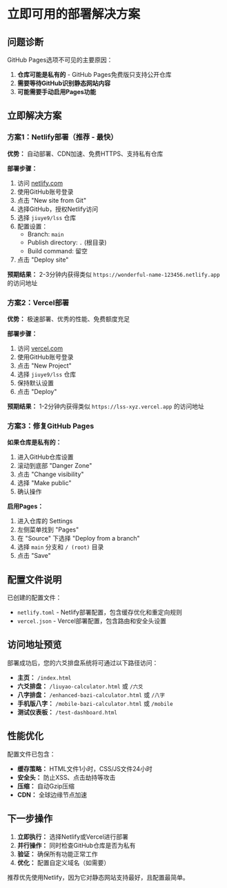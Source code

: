 # 立即可用的部署解决方案

## 问题诊断
GitHub Pages选项不可见的主要原因：
1. **仓库可能是私有的** - GitHub Pages免费版只支持公开仓库
2. **需要等待GitHub识别静态网站内容**
3. **可能需要手动启用Pages功能**

## 立即解决方案

### 方案1：Netlify部署（推荐 - 最快）
**优势：** 自动部署、CDN加速、免费HTTPS、支持私有仓库

**部署步骤：**
1. 访问 [netlify.com](https://netlify.com)
2. 使用GitHub账号登录
3. 点击 "New site from Git"
4. 选择GitHub，授权Netlify访问
5. 选择 `jiuye9/lss` 仓库
6. 配置设置：
   - Branch: `main`
   - Publish directory: `.` (根目录)
   - Build command: 留空
7. 点击 "Deploy site"

**预期结果：** 2-3分钟内获得类似 `https://wonderful-name-123456.netlify.app` 的访问地址

### 方案2：Vercel部署
**优势：** 极速部署、优秀的性能、免费额度充足

**部署步骤：**
1. 访问 [vercel.com](https://vercel.com)
2. 使用GitHub账号登录
3. 点击 "New Project"
4. 选择 `jiuye9/lss` 仓库
5. 保持默认设置
6. 点击 "Deploy"

**预期结果：** 1-2分钟内获得类似 `https://lss-xyz.vercel.app` 的访问地址

### 方案3：修复GitHub Pages
**如果仓库是私有的：**
1. 进入GitHub仓库设置
2. 滚动到底部 "Danger Zone"
3. 点击 "Change visibility"
4. 选择 "Make public"
5. 确认操作

**启用Pages：**
1. 进入仓库的 Settings
2. 左侧菜单找到 "Pages"
3. 在 "Source" 下选择 "Deploy from a branch"
4. 选择 `main` 分支和 `/ (root)` 目录
5. 点击 "Save"

## 配置文件说明

已创建的配置文件：
- `netlify.toml` - Netlify部署配置，包含缓存优化和重定向规则
- `vercel.json` - Vercel部署配置，包含路由和安全头设置

## 访问地址预览

部署成功后，您的六爻排盘系统将可通过以下路径访问：
- **主页：** `/index.html`
- **六爻排盘：** `/liuyao-calculator.html` 或 `/六爻`
- **八字排盘：** `/enhanced-bazi-calculator.html` 或 `/八字`
- **手机版八字：** `/mobile-bazi-calculator.html` 或 `/mobile`
- **测试仪表板：** `/test-dashboard.html`

## 性能优化

配置文件已包含：
- **缓存策略：** HTML文件1小时，CSS/JS文件24小时
- **安全头：** 防止XSS、点击劫持等攻击
- **压缩：** 自动Gzip压缩
- **CDN：** 全球边缘节点加速

## 下一步操作

1. **立即执行：** 选择Netlify或Vercel进行部署
2. **并行操作：** 同时检查GitHub仓库是否为私有
3. **验证：** 确保所有功能正常工作
4. **优化：** 配置自定义域名（如需要）

推荐优先使用Netlify，因为它对静态网站支持最好，且配置最简单。